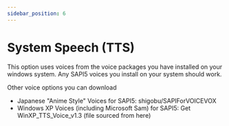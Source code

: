 ```yaml
---
sidebar_position: 6
---
```

# System Speech (TTS)
This option uses voices from the voice packages you have installed on your windows system. Any SAPI5 voices you install on your system should work.

Other voice options you can download
- Japanese "Anime Style" Voices for SAPI5: shigobu/SAPIForVOICEVOX
- Windows XP Voices (including Microsoft Sam) for SAPI5: Get WinXP_TTS_Voice_v1.3 (file sourced from here)

